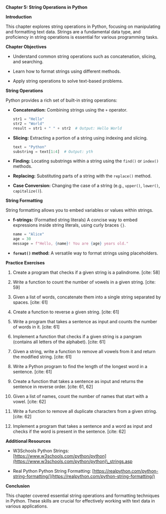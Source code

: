 
**Chapter 5: String Operations in Python**

**Introduction**

This chapter explores string operations in Python, focusing on manipulating and formatting text data. Strings are a fundamental data type, and proficiency in string operations is essential for various programming tasks.

**Chapter Objectives**

* Understand common string operations such as concatenation, slicing, and searching.
   
* Learn how to format strings using different methods.
   
* Apply string operations to solve text-based problems.

**String Operations**

Python provides a rich set of built-in string operations:

* **Concatenation:** Combining strings using the `+` operator.
   
    ```python
    str1 = "Hello"
    str2 = "World"
    result = str1 + " " + str2  # Output: Hello World
    ```
    
* **Slicing:** Extracting a portion of a string using indexing and slicing.
   
    ```python
    text = "Python"
    substring = text[1:4]  # Output: yth
    ```
    
* **Finding:** Locating substrings within a string using the `find()` or `index()` methods.
   
* **Replacing:** Substituting parts of a string with the `replace()` method.
   
* **Case Conversion:** Changing the case of a string (e.g., `upper()`, `lower()`, `capitalize()`).

**String Formatting**

String formatting allows you to embed variables or values within strings.

* **f-strings:** (Formatted string literals) A concise way to embed expressions inside string literals, using curly braces `{}`.
   
    ```python
    name = "Alice"
    age = 30
    message = f"Hello, {name}! You are {age} years old."
    ```
    
* **`format()` method:** A versatile way to format strings using placeholders.

**Practice Exercises**

1.  Create a program that checks if a given string is a palindrome. [cite: 58]
   
2.  Write a function to count the number of vowels in a given string. [cite: 59]
   
3.  Given a list of words, concatenate them into a single string separated by spaces. [cite: 61]
   
4.  Create a function to reverse a given string. [cite: 61]
   
5.  Write a program that takes a sentence as input and counts the number of words in it. [cite: 61]
   
6.  Implement a function that checks if a given string is a pangram (contains all letters of the alphabet). [cite: 61]
   
7.  Given a string, write a function to remove all vowels from it and return the modified string. [cite: 61]
   
8.  Write a Python program to find the length of the longest word in a sentence. [cite: 61]
   
9.  Create a function that takes a sentence as input and returns the sentence in reverse order. [cite: 61, 62]
   
10. Given a list of names, count the number of names that start with a vowel. [cite: 62]
   
11. Write a function to remove all duplicate characters from a given string. [cite: 62]
   
12. Implement a program that takes a sentence and a word as input and checks if the word is present in the sentence. [cite: 62]

**Additional Resources**

* W3Schools Python Strings: [https://www.w3schools.com/python/python](https://www.w3schools.com/python/python)\_strings.asp
   
* Real Python Python String Formatting: [https://realpython.com/python-string-formatting/](https://realpython.com/python-string-formatting/)

**Conclusion**

This chapter covered essential string operations and formatting techniques in Python. These skills are crucial for effectively working with text data in various applications.